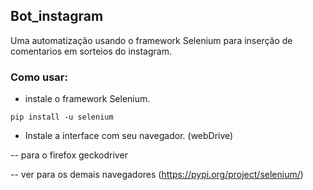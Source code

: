 ## Bot_instagram
Uma automatização usando o framework Selenium para inserção de comentarios em sorteios do instagram.

### Como usar:
- instale o framework Selenium.

```
pip install -u selenium
```

- Instale a interface com seu navegador. (webDrive)

-- para o firefox geckodriver

-- ver para os demais navegadores (https://pypi.org/project/selenium/)